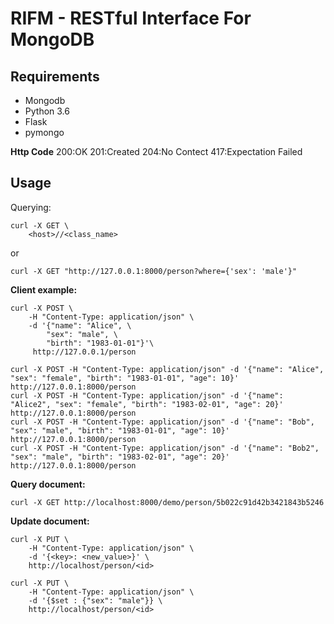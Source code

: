 **RIFM - RESTful Interface For MongoDB**
===

**Requirements**
---

- Mongodb
- Python 3.6
- Flask
- pymongo

**Http Code**
200:OK
201:Created
204:No Contect
417:Expectation Failed

**Usage**
---

Querying:

```(cmd)
curl -X GET \
    <host>//<class_name>
```

or

```(cmd)
curl -X GET "http://127.0.0.1:8000/person?where={'sex': 'male'}"
```

**Client example:**

```(cmd)
curl -X POST \
    -H "Content-Type: application/json" \
    -d '{"name": "Alice", \
        "sex": "male", \
        "birth": "1983-01-01"}'\
     http://127.0.0.1/person
```

```(cmd)
curl -X POST -H "Content-Type: application/json" -d '{"name": "Alice", "sex": "female", "birth": "1983-01-01", "age": 10}' http://127.0.0.1:8000/person
curl -X POST -H "Content-Type: application/json" -d '{"name": "Alice2", "sex": "female", "birth": "1983-02-01", "age": 20}' http://127.0.0.1:8000/person
curl -X POST -H "Content-Type: application/json" -d '{"name": "Bob", "sex": "male", "birth": "1983-01-01", "age": 10}' http://127.0.0.1:8000/person
curl -X POST -H "Content-Type: application/json" -d '{"name": "Bob2", "sex": "male", "birth": "1983-02-01", "age": 20}' http://127.0.0.1:8000/person
```

**Query document:**

```(cmd)
curl -X GET http://localhost:8000/demo/person/5b022c91d42b3421843b5246
```

**Update document:**

```(cmd)
curl -X PUT \
    -H "Content-Type: application/json" \
    -d '{<key>: <new_value>}' \
    http://localhost/person/<id>

```

```(cmd)
curl -X PUT \
    -H "Content-Type: application/json" \
    -d '{$set : {"sex": "male"}} \
    http://localhost/person/<id>
```
